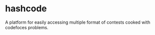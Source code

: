 # hashcode
A platform for easily accessing multiple format of contests cooked with codefoces problems.
